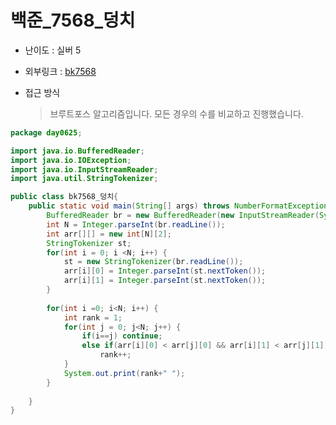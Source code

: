 # 백준_7568_덩치

- 난이도 : 실버 5

- 외부링크 : [bk7568](https://www.acmicpc.net/problem/7568)

- 접근 방식

  > 브루트포스 알고리즘입니다. 모든 경우의 수를 비교하고 진행했습니다.
```java
package day0625;

import java.io.BufferedReader;
import java.io.IOException;
import java.io.InputStreamReader;
import java.util.StringTokenizer;

public class bk7568_덩치{
	public static void main(String[] args) throws NumberFormatException, IOException {
		BufferedReader br = new BufferedReader(new InputStreamReader(System.in));
		int N = Integer.parseInt(br.readLine());
		int arr[][] = new int[N][2];
		StringTokenizer st;
		for(int i = 0; i <N; i++) {
			st = new StringTokenizer(br.readLine());
			arr[i][0] = Integer.parseInt(st.nextToken());
			arr[i][1] = Integer.parseInt(st.nextToken());
		}
		
		for(int i =0; i<N; i++) {
			int rank = 1;
			for(int j = 0; j<N; j++) {
				if(i==j) continue;
				else if(arr[i][0] < arr[j][0] && arr[i][1] < arr[j][1])
					rank++;
			}
			System.out.print(rank+" ");
		}
		
	}
}
```
